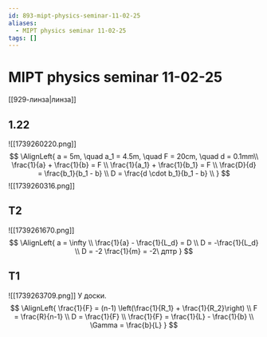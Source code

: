 ```yaml
---
id: 893-mipt-physics-seminar-11-02-25
aliases:
  - MIPT physics seminar 11-02-25
tags: []
---
```


# MIPT physics seminar 11-02-25
[[929-линза|линза]]

## 1.22
![[1739260220.png]]
$$
\AlignLeft{
a = 5m, \quad a_1 = 4.5m, \quad F = 20cm, \quad d = 0.1mm\\
\frac{1}{a} + \frac{1}{b} = F \\
\frac{1}{a_1} + \frac{1}{b_1} = F \\
\frac{D}{d} = \frac{b_1}{b_1 - b} \\
D = \frac{d \cdot b_1}{b_1 - b} \\
}
$$
![[1739260316.png]]

## T2
![[1739261670.png]]
$$
\AlignLeft{
a = \infty \\
\frac{1}{a} - \frac{1}{L_d} = D \\
D = -\frac{1}{L_d} \\
D = -2 \frac{1}{m} = -2\ дптр
}
$$

## T1
![[1739263709.png]]
У доски.
$$
\AlignLeft{
\frac{1}{F} = (n-1) \left(\frac{1}{R_1} + \frac{1}{R_2}\right) \\
F = \frac{R}{n-1} \\
D = \frac{1}{F} \\
\frac{1}{F} = \frac{1}{L} - \frac{1}{b} \\
\Gamma = \frac{b}{L}
}
$$
